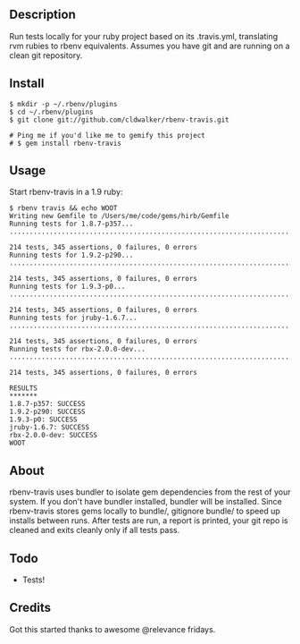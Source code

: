 ## Description

Run tests locally for your ruby project based on its .travis.yml,
translating rvm rubies to rbenv equivalents. Assumes you have git and are
running on a clean git repository.

## Install

    $ mkdir -p ~/.rbenv/plugins
    $ cd ~/.rbenv/plugins
    $ git clone git://github.com/cldwalker/rbenv-travis.git

    # Ping me if you'd like me to gemify this project
    # $ gem install rbenv-travis

## Usage

Start rbenv-travis in a 1.9 ruby:

    $ rbenv travis && echo WOOT
    Writing new Gemfile to /Users/me/code/gems/hirb/Gemfile
    Running tests for 1.8.7-p357...
    ......................................................................................................................................................................................................................

    214 tests, 345 assertions, 0 failures, 0 errors
    Running tests for 1.9.2-p290...
    ......................................................................................................................................................................................................................

    214 tests, 345 assertions, 0 failures, 0 errors
    Running tests for 1.9.3-p0...
    ......................................................................................................................................................................................................................

    214 tests, 345 assertions, 0 failures, 0 errors
    Running tests for jruby-1.6.7...
    ......................................................................................................................................................................................................................

    214 tests, 345 assertions, 0 failures, 0 errors
    Running tests for rbx-2.0.0-dev...
    ......................................................................................................................................................................................................................

    214 tests, 345 assertions, 0 failures, 0 errors

    RESULTS
    *******
    1.8.7-p357: SUCCESS
    1.9.2-p290: SUCCESS
    1.9.3-p0: SUCCESS
    jruby-1.6.7: SUCCESS
    rbx-2.0.0-dev: SUCCESS
    WOOT

## About

rbenv-travis uses bundler to isolate gem dependencies from the rest of your system. If
you don't have bundler installed, bundler will be installed. Since rbenv-travis stores
gems locally to bundle/, gitignore bundle/ to speed up installs between runs. After
tests are run, a report is printed, your git repo is cleaned and exits cleanly only if all
tests pass.

## Todo

* Tests!

## Credits

Got this started thanks to awesome @relevance fridays.
